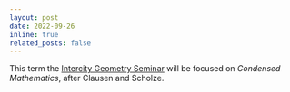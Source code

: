 ```yaml
---
layout: post
date: 2022-09-26
inline: true
related_posts: false
---
```

This term the [Intercity Geometry
Seminar](https://webspace.science.uu.nl/~dobbe012/condensed.html) will be
focused on *Condensed Mathematics*, after Clausen and Scholze.

